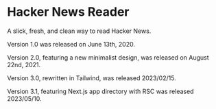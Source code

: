 # Hacker News Reader

A slick, fresh, and clean way to read Hacker News.

Version 1.0 was released on June 13th, 2020.

Version 2.0, featuring a new minimalist design, was released on August 22nd, 2021.

Version 3.0, rewritten in Tailwind, was released 2023/02/15.

Version 3.1, featuring Next.js app directory with RSC was released 2023/05/10.

